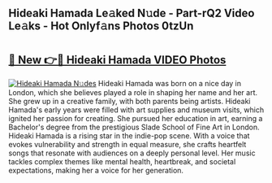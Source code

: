 ## Hideaki Hamada Le𝚊ked N𝚞de - Part-rQ2 Video Le𝚊ks - Hot Onlyf𝚊ns Photos 0tzUn

# <h2><a href="http://ab67221.deff.icu/?id=Hideaki+Hamada">🔗 New 👉🔴 Hideaki Hamada VIDEO Photos</a></h2>

[![Hideaki Hamada N𝚞des](https://i.imgur.com/rIISA9y.gif)](http://ab67221.deff.icu/?id=Hideaki+Hamada)
Hideaki Hamada was born on a nice day in London, which she believes played a role in shaping her name and her art. She grew up in a creative family, with both parents being artists. Hideaki Hamada's early years were filled with art supplies and museum visits, which ignited her passion for creating. She pursued her education in art, earning a Bachelor's degree from the prestigious Slade School of Fine Art in London. Hideaki Hamada is a rising star in the indie-pop scene. With a voice that evokes vulnerability and strength in equal measure, she crafts heartfelt songs that resonate with audiences on a deeply personal level. Her music tackles complex themes like mental health, heartbreak, and societal expectations, making her a voice for her generation.

